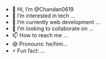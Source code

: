 - 👋 Hi, I’m @Chandan0619
- 👀 I’m interested in tech ...
- 🌱 I’m currently web development ...
- 💞️ I’m looking to collaborate on ...
- 📫 How to reach me ...
- 😄 Pronouns: he/him...
- ⚡ Fun fact: ...

<!---
Chandan0619/Chandan0619 is a ✨ special ✨ repository because its `README.md` (this file) appears on your GitHub profile.
You can click the Preview link to take a look at your changes.
--->
